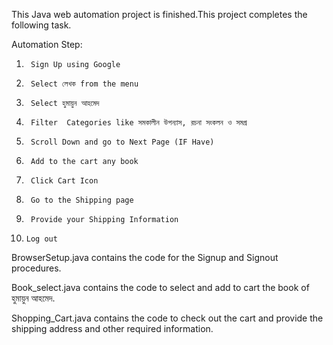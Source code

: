 This Java web automation project is finished.This project completes the following task.

Automation Step:
1.      Sign Up using Google
2.      Select লেখক from the menu
3.      Select হুমায়ুন আহমেদ
4.      Filter  Categories like সমকালীন উপন্যাস, রচনা সংকলন ও সমগ্র
5.      Scroll Down and go to Next Page (IF Have)
6.      Add to the cart any book
7.      Click Cart Icon
8.      Go to the Shipping page
9.      Provide your Shipping Information
10.     Log out

BrowserSetup.java contains the code for the Signup and Signout procedures.

Book_select.java contains the code to select and add to cart the book of হুমায়ুন আহমেদ.

Shopping_Cart.java contains the code to check out the cart and provide the shipping address and other required information.

